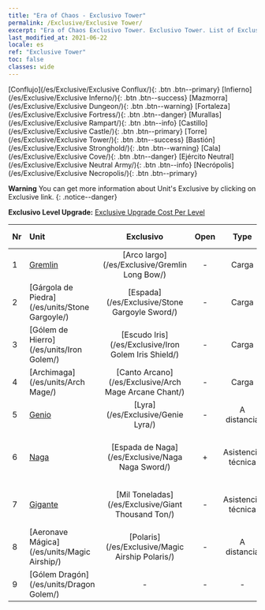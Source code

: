 ```yaml
---
title: "Era of Chaos - Exclusivo Tower"
permalink: /Exclusive/Exclusive Tower/
excerpt: "Era of Chaos Exclusivo Tower. Exclusivo Tower. List of Exclusivo Tower in Era of Chaos"
last_modified_at: 2021-06-22
locale: es
ref: "Exclusive Tower"
toc: false
classes: wide
---
```

 [Conflujo](/es/Exclusive/Exclusive Conflux/){: .btn .btn--primary} [Infierno](/es/Exclusive/Exclusive Inferno/){: .btn .btn--success} [Mazmorra](/es/Exclusive/Exclusive Dungeon/){: .btn .btn--warning} [Fortaleza](/es/Exclusive/Exclusive Fortress/){: .btn .btn--danger} [Murallas](/es/Exclusive/Exclusive Rampart/){: .btn .btn--info} [Castillo](/es/Exclusive/Exclusive Castle/){: .btn .btn--primary} [Torre](/es/Exclusive/Exclusive Tower/){: .btn .btn--success} [Bastión](/es/Exclusive/Exclusive Stronghold/){: .btn .btn--warning} [Cala](/es/Exclusive/Exclusive Cove/){: .btn .btn--danger} [Ejército Neutral](/es/Exclusive/Exclusive Neutral Army/){: .btn .btn--info} [Necrópolis](/es/Exclusive/Exclusive Necropolis/){: .btn .btn--primary} 

**Warning** You can get more information about Unit's Exclusive by clicking on Exclusive link. 
{: .notice--danger}

 **Exclusivo Level Upgrade:** [Exclusive Upgrade Cost Per Level](/Exclusive/ExclusiveUpgradeCostPerLevel/)

  | Nr |         Unit        | Exclusivo | Open  |    Type   |  Item to Rank UP      |  Aspecto   |
  |:---|:--------------------|:-------------:|:-----:|:---------:|:---------------------:|:-------:|
  | 1  | [Gremlin](/es/units/Gremlin/) | [Arco largo](/es/Exclusive/Gremlin Long Bow/) | - | Carga | [Ficha de Arco Largo](/ItemsES/con_914/) | - |
  | 2  | [Gárgola de Piedra](/es/units/Stone Gargoyle/) | [Espada](/es/Exclusive/Stone Gargoyle Sword/) | - | Carga | [Ficha de espada](/ItemsES/con_912/) | - |
  | 3  | [Gólem de Hierro](/es/units/Iron Golem/) | [Escudo Iris](/es/Exclusive/Iron Golem Iris Shield/) | - | Carga | [Ficha de Escudo Iris](/ItemsES/con_913/) | - |
  | 4  | [Archimaga](/es/units/Arch Mage/) | [Canto Arcano](/es/Exclusive/Arch Mage Arcane Chant/) | - | Carga | [Ficha de Canto Arcano](/ItemsES/con_915/) | - |
  | 5  | [Genio](/es/units/Genie/) | [Lyra](/es/Exclusive/Genie Lyra/) | - | A distancia | [Ficha de Lyra](/ItemsES/con_986/) | [Aspecto Especial de Lyra](/ItemsES/con_654/) |
  | 6  | [Naga](/es/units/Naga/) | [Espada de Naga](/es/Exclusive/Naga Naga Sword/) | + | Asistencia técnica | [Ficha de Espada Naga](/ItemsES/con_987/) | [Aspecto Especial de Espada de Naga](/ItemsES/con_655/) |
  | 7  | [Gigante](/es/units/Giant/) | [Mil Toneladas](/es/Exclusive/Giant Thousand Ton/) | - | Asistencia técnica | [Ficha de Mil Toneladas](/ItemsES/con_988/) | [Aspecto Especial de Mil Toneladas](/ItemsES/con_656/) |
  | 8  | [Aeronave Mágica](/es/units/Magic Airship/) | [Polaris](/es/Exclusive/Magic Airship Polaris/) | - | A distancia | [Ficha de Polaris](/ItemsES/con_989/) | [Aspecto Especial de Polaris](/ItemsES/con_657/) |
  | 9  | [Gólem Dragón](/es/units/Dragon Golem/) | - | - | - | none | none |
